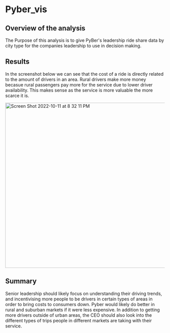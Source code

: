# Pyber_vis

## Overview of the analysis
   
The Purpose of this analysis is to give PyBer's leadership ride share data by city type for the companies leadership to use in decision making. 
## Results
 
   In the screenshot below we can see that the cost of a ride is directly related to the amount of drivers in an area. Rural drivers make more money becasue rural passengers pay more for the service due to lower driver availability. This makes sense as the service is more valuable the more scarce it is.
   
   
   <img width="520" alt="Screen Shot 2022-10-11 at 8 32 11 PM" src="https://user-images.githubusercontent.com/25140609/195223634-cc1cffa1-3ba2-4695-9a91-8a9b452e55cd.png">

## Summary
    
   Senior leadership should likely focus on understanding their driving trends, and incentivising more people to be drivers in certain types of areas in order to bring costs to consumers down. Pyber would likely do better in rural and suburban markets if it were less expensive. In addition to getting more drivers outside of urban areas, the CEO should also look into the different types of trips people in different markets are taking with their service. 
  
